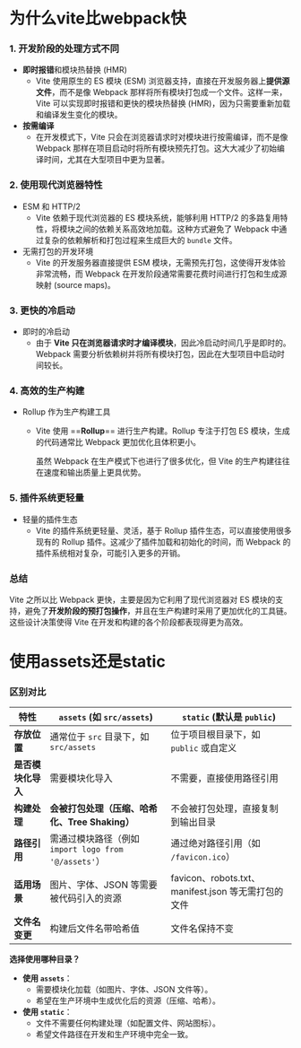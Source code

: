 # 为什么vite比webpack快



### 1. **开发阶段的处理方式不同**

- **即时报错**和模块热替换 (HMR)
  - Vite 使用原生的 ES 模块 (ESM) 浏览器支持，直接在开发服务器上**提供源文件**，而不是像 Webpack 那样将所有模块打包成一个文件。这样一来，Vite 可以实现即时报错和更快的模块热替换 (HMR)，因为只需要重新加载和编译发生变化的模块。
- **按需编译**
  - 在开发模式下，Vite 只会在浏览器请求时对模块进行按需编译，而不是像 Webpack 那样在项目启动时将所有模块预先打包。这大大减少了初始编译时间，尤其在大型项目中更为显著。

### 2. **使用现代浏览器特性**

- ESM 和 HTTP/2
  - Vite 依赖于现代浏览器的 ES 模块系统，能够利用 HTTP/2 的多路复用特性，将模块之间的依赖关系高效地加载。这种方式避免了 Webpack 中通过复杂的依赖解析和打包过程来生成巨大的 `bundle` 文件。
- 无需打包的开发环境
  - Vite 的开发服务器直接提供 ESM 模块，无需预先打包，这使得开发体验非常流畅，而 Webpack 在开发阶段通常需要花费时间进行打包和生成源映射 (source maps)。

### 3. **更快的冷启动**

- 即时的冷启动
  - 由于 **Vite 只在浏览器请求时才编译模块**，因此冷启动时间几乎是即时的。Webpack 需要分析依赖树并将所有模块打包，因此在大型项目中启动时间较长。

### 4. **高效的生产构建**

- Rollup 作为生产构建工具
  - Vite 使用 ==**Rollup**== 进行生产构建。Rollup 专注于打包 ES 模块，生成的代码通常比 Webpack 更加优化且体积更小。
  
    虽然 Webpack 在生产模式下也进行了很多优化，但 Vite 的生产构建往往在速度和输出质量上更具优势。

### 5. **插件系统更轻量**

- 轻量的插件生态
  - Vite 的插件系统更轻量、灵活，基于 Rollup 插件生态，可以直接使用很多现有的 Rollup 插件。这减少了插件加载和初始化的时间，而 Webpack 的插件系统相对复杂，可能引入更多的开销。

### 总结

Vite 之所以比 Webpack 更快，主要是因为它利用了现代浏览器对 ES 模块的支持，避免了**开发阶段的预打包操作**，并且在生产构建时采用了更加优化的工具链。这些设计决策使得 Vite 在开发和构建的各个阶段都表现得更为高效。



# 使用assets还是static

### 区别对比

| 特性               | `assets` (如 `src/assets`)                           | `static` (默认是 `public`)                          |
| ------------------ | ---------------------------------------------------- | --------------------------------------------------- |
| **存放位置**       | 通常位于 `src` 目录下，如 `src/assets`               | 位于项目根目录下，如 `public` 或自定义              |
| **是否模块化导入** | 需要模块化导入                                       | 不需要，直接使用路径引用                            |
| **构建处理**       | **会被打包处理（压缩、哈希化、Tree Shaking）**       | 不会被打包处理，直接复制到输出目录                  |
| **路径引用**       | 需通过模块路径（例如 `import logo from '@/assets'`） | 通过绝对路径引用（如 `/favicon.ico`）               |
| **适用场景**       | 图片、字体、JSON 等需要被代码引入的资源              | favicon、robots.txt、manifest.json 等无需打包的文件 |
| **文件名变更**     | 构建后文件名带哈希值                                 | 文件名保持不变                                      |

**选择使用哪种目录？**

- **使用 `assets`**：
  - 需要模块化加载（如图片、字体、JSON 文件等）。
  - 希望在生产环境中生成优化后的资源（压缩、哈希）。
- **使用 `static`**：
  - 文件不需要任何构建处理（如配置文件、网站图标）。
  - 希望文件路径在开发和生产环境中完全一致。